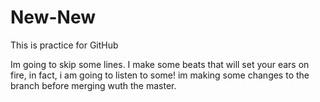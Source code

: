 # New-New
This is practice for GitHub


Im going to skip some lines. I make some beats that will set your ears on fire, in fact, i am going to listen to some! im making some changes to the branch before merging wuth the master.
